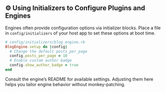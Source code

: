 ## ⚙️ Using Initializers to Configure Plugins and Engines

Engines often provide configuration options via initializer blocks. Place a file in `config/initializers` of your host app to set these options at boot time.

```ruby
# config/initializers/blog_engine.rb
BlogEngine.setup do |config|
  # Change the default posts_per_page
  config.posts_per_page = 10
  # Enable custom author badge
  config.show_author_badge = true
end
```

Consult the engine’s README for available settings. Adjusting them here helps you tailor engine behavior without monkey-patching.
